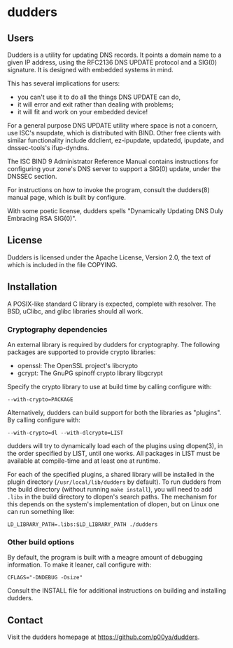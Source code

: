 # dudders

## Users

Dudders is a utility for updating DNS records.  It points a domain
name to a given IP address, using the RFC2136 DNS UPDATE protocol and
a SIG(0) signature.  It is designed with embedded systems in mind.

This has several implications for users:

 - you can't use it to do all the things DNS UPDATE can do,
 - it will error and exit rather than dealing with problems;
 - it will fit and work on your embedded device!

For a general purpose DNS UPDATE utility where space is not a concern,
use ISC's nsupdate, which is distributed with BIND.  Other free clients
with similar functionality include ddclient, ez-ipupdate, updatedd,
ipupdate, and dnssec-tools's ifup-dyndns.

The ISC BIND 9 Administrator Reference Manual contains instructions
for configuring your zone's DNS server to support a SIG(0) update,
under the DNSSEC section.

For instructions on how to invoke the program, consult the dudders(8)
manual page, which is built by configure.

With some poetic license, dudders spells "Dynamically Updating DNS
Duly Embracing RSA SIG(0)".

## License

Dudders is licensed under the Apache License, Version 2.0, the text of
which is included in the file COPYING.

## Installation

A POSIX-like standard C library is expected, complete with resolver.
The BSD, uClibc, and glibc libraries should all work.

### Cryptography dependencies

An external library is required by dudders for cryptography.
The following packages are supported to provide crypto libraries:

 - openssl: The OpenSSL project's libcrypto
 - gcrypt: The GnuPG spinoff crypto library libgcrypt

Specify the crypto library to use at build time by calling configure
with:

```
--with-crypto=PACKAGE
```

Alternatively, dudders can build support for both the libraries as
"plugins".  By calling configure with:

```
--with-crypto=dl --with-dlcrypto=LIST
```
dudders will try to dynamically load each of the plugins using
dlopen(3), in the order specified by LIST, until one works.  All
packages in LIST must be available at compile-time and at least one at
runtime.

For each of the specified plugins, a shared library will be installed
in the plugin directory (`/usr/local/lib/dudders` by default).  To run
dudders from the build directory (without running `make install`), you
will need to add `.libs` in the build directory to dlopen's search
paths.  The mechanism for this depends on the system's implementation
of dlopen, but on Linux one can run something like:

```
LD_LIBRARY_PATH=.libs:$LD_LIBRARY_PATH ./dudders
```

### Other build options

By default, the program is built with a meagre amount of debugging
information.  To make it leaner, call configure with:

```
CFLAGS="-DNDEBUG -Osize"
```

Consult the INSTALL file for additional instructions on building and
installing dudders.

## Contact

Visit the dudders homepage at <https://github.com/p00ya/dudders>.
